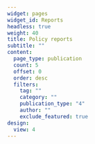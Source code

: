 ```yaml
---
widget: pages
widget_id: Reports
headless: true
weight: 40
title: Policy reports
subtitle: ""
content:
  page_type: publication
  count: 5
  offset: 0
  order: desc
  filters:
    tag: ""
    category: ""
    publication_type: "4"
    author: ""
    exclude_featured: true
design:
  view: 4
---
```

